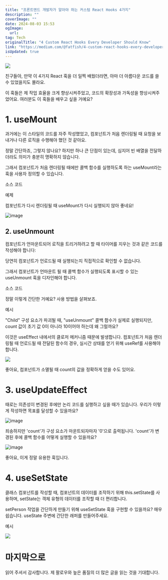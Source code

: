 ```yaml
---
title: "프론트엔드 개발자가 알아야 하는 커스텀 React Hooks 4가지"
description: ""
coverImage: ""
date: 2024-08-03 15:53
ogImage: 
  url: 
tag: Tech
originalTitle: "4 Custom React Hooks Every Developer Should Know"
link: "https://medium.com/@fatfish/4-custom-react-hooks-every-developer-should-know-c61f644bbc3e"
isUpdated: true
---
```






<img src="/assets/img/4CustomReactHooksEveryDeveloperShouldKnow_0.png" />

친구들아, 만약 이 4가지 React 훅을 더 일찍 배웠더라면, 아마 더 아름다운 코드를 쓸 수 있었을지도 몰라요.

이 훅들은 제 작업 효율을 크게 향상시켜주었고, 코드의 확장성과 가독성을 향상시켜주었어요. 여러분도 이 훅들을 배우고 싶을 거예요?

# 1. useMount

<div class="content-ad"></div>

과거에는 이 스타일의 코드를 자주 작성했었고, 컴포넌트가 처음 렌더링될 때 요청을 보내거나 다른 로직을 수행해야 했던 것 같아요.

정말 간단하죠, 그렇지 않나요? 하지만 하나 큰 단점이 있는데, 심지어 빈 배열을 전달하더라도 의미가 충분히 명확하지 않습니다.

그래서 컴포넌트가 처음 렌더링될 때에만 콜백 함수를 실행하도록 하는 useMount라는 훅을 사용자 정의할 수 있습니다.

소스 코드

<div class="content-ad"></div>

예제

컴포넌트가 다시 렌더링될 때 useMount가 다시 실행되지 않아 좋네요!

![image](https://miro.medium.com/v2/resize:fit:1400/1*bnwA_ZyNEtTGZpLt0c_Xyg.gif)

## 2. useUnmount

<div class="content-ad"></div>

컴포넌트가 언마운트되어 로직을 트리거하려고 할 때 타이머를 지우는 것과 같은 코드를 작성해야 합니다:

당연히 컴포넌트가 언로드될 때 실행되는지 직접적으로 확인할 수 없습니다.

그래서 컴포넌트가 언마운트 될 때 콜백 함수가 실행되도록 표시할 수 있는 useUnmount 훅을 디자인해야 합니다.

소스 코드

<div class="content-ad"></div>

정말 이렇게 간단한 거예요? 사용 방법을 살펴보죠.

예시

"Child" 구성 요소가 파괴될 때, "useUnmount" 콜백 함수가 실제로 실행되지만, count 값이 초기 값 0이 아니라 10이어야 하는데 왜 그럴까요?

이것은 useEffect 내에서의 클로저 메커니즘 때문에 발생합니다. 컴포넌트가 처음 렌더링될 때 언로드될 때 전달된 함수의 경우, 실시간 상태를 얻기 위해 useRef를 사용해야 합니다.

<div class="content-ad"></div>

<img src="https://miro.medium.com/v2/resize:fit:1400/1*S-by-qxpu8yNEY8EF7fPCw.gif" />

좋아요, 컴포넌트가 소멸될 때 count의 값을 정확하게 얻을 수도 있어요.

# 3. useUpdateEffect

때로는 의존성이 변경된 후에만 논리 코드를 실행하고 싶을 때가 있습니다. 우리가 이렇게 작성하면 목표를 달성할 수 있을까요?

<div class="content-ad"></div>

![image](https://miro.medium.com/v2/resize:fit:1400/1*eB5VHSFHOS77OqJ9HccwnA.gif)

죄송하지만 'count'가 구성 요소가 마운트되자마자 '0'으로 출력됩니다. 'count'가 변경된 후에 콜백 함수를 어떻게 실행할 수 있을까요?

![image](https://miro.medium.com/v2/resize:fit:1400/1*TgD4btOM7CrJ6fu8IdLFRw.gif)

좋아요, 이게 정말 유용한 훅입니다.

<div class="content-ad"></div>

# 4. useSetState

클래스 컴포넌트를 작성할 때, 컴포넌트의 데이터를 조작하기 위해 this.setState를 사용하며, setState는 객체 유형의 데이터를 조작할 때 더 편리합니다.

setPerson 작업을 간단하게 만들기 위해 useSetState 훅을 구현할 수 있을까요? 매우 쉽습니다. useState 주변에 간단한 래퍼를 만들어주세요.

예시

<div class="content-ad"></div>

<img src="https://miro.medium.com/v2/resize:fit:1400/1*ohXLRMzWWrp1WbKcqv0_lg.gif" />

# 마지막으로

읽어 주셔서 감사합니다. 제 팔로우와 높은 품질의 더 많은 글을 읽는 것을 기대합니다.
